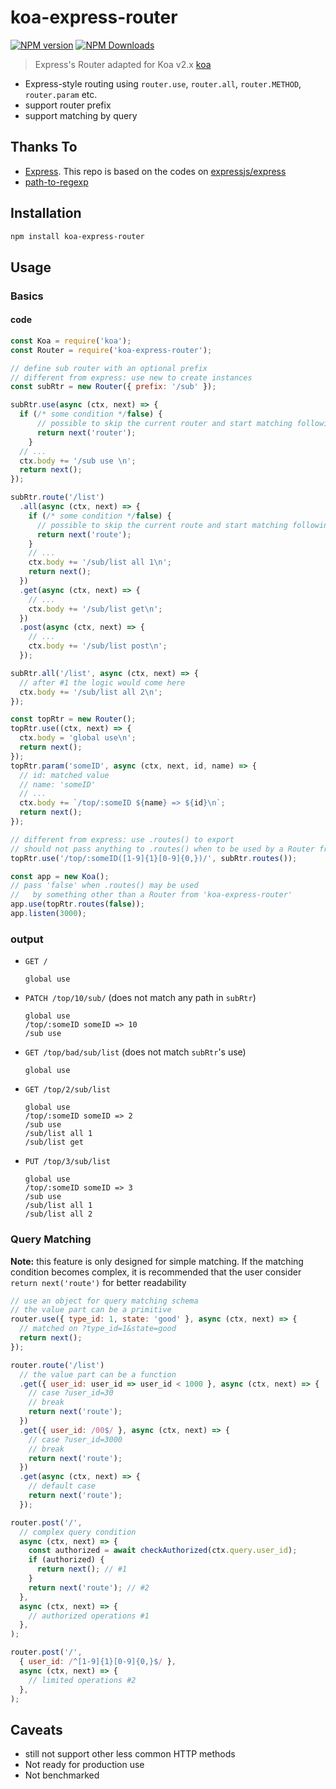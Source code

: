 # koa-express-router

[![NPM version](http://img.shields.io/npm/v/koa-express-router.svg?style=flat)](https://npmjs.org/package/koa-express-router) [![NPM Downloads](https://img.shields.io/npm/dm/koa-express-router.svg?style=flat)](https://npmjs.org/package/koa-express-router)

> Express's Router adapted for Koa v2.x [koa](https://github.com/koajs/koa)

* Express-style routing using `router.use`, `router.all`, `router.METHOD`, `router.param` etc.
* support router prefix
* support matching by query

## Thanks To

- [Express](https://expressjs.com). This repo is based on the codes on [expressjs/express](https://github.com/expressjs/express)
- [path-to-regexp](https://github.com/pillarjs/path-to-regexp)

## Installation

```sh
npm install koa-express-router
```

## Usage

### Basics

#### code

```js
const Koa = require('koa');
const Router = require('koa-express-router');

// define sub router with an optional prefix
// different from express: use new to create instances
const subRtr = new Router({ prefix: '/sub' });

subRtr.use(async (ctx, next) => {
  if (/* some condition */false) {
      // possible to skip the current router and start matching following ones
      return next('router');
    }
  // ...
  ctx.body += '/sub use \n';
  return next();
});

subRtr.route('/list')
  .all(async (ctx, next) => {
    if (/* some condition */false) {
      // possible to skip the current route and start matching following ones #1
      return next('route');
    }
    // ...
    ctx.body += '/sub/list all 1\n';
    return next();
  })
  .get(async (ctx, next) => {
    // ...
    ctx.body += '/sub/list get\n';
  })
  .post(async (ctx, next) => {
    // ...
    ctx.body += '/sub/list post\n';
  });

subRtr.all('/list', async (ctx, next) => {
  // after #1 the logic would come here
  ctx.body += '/sub/list all 2\n';
});

const topRtr = new Router();
topRtr.use((ctx, next) => {
  ctx.body = 'global use\n';
  return next();
});
topRtr.param('someID', async (ctx, next, id, name) => {
  // id: matched value
  // name: 'someID'
  // ...
  ctx.body += `/top/:someID ${name} => ${id}\n`;
  return next();
});

// different from express: use .routes() to export
// should not pass anything to .routes() when to be used by a Router from 'koa-express-router'
topRtr.use('/top/:someID([1-9]{1}[0-9]{0,})/', subRtr.routes());

const app = new Koa();
// pass 'false' when .routes() may be used
//   by something other than a Router from 'koa-express-router'
app.use(topRtr.routes(false));
app.listen(3000);

```

### output

- ``GET /``
  ```
  global use

  ```
- ``PATCH /top/10/sub/`` (does not match any path in ``subRtr``)
  ```
  global use
  /top/:someID someID => 10
  /sub use

  ```
- ``GET /top/bad/sub/list`` (does not match ``subRtr``'s use)
  ```
  global use

  ```
- ``GET /top/2/sub/list``
  ```
  global use
  /top/:someID someID => 2
  /sub use
  /sub/list all 1
  /sub/list get

  ```
- ``PUT /top/3/sub/list``
  ```
  global use
  /top/:someID someID => 3
  /sub use
  /sub/list all 1
  /sub/list all 2

  ```

### Query Matching

**Note:** this feature is only designed for simple matching. If the matching condition becomes complex, it is recommended that the user consider ``return next('route')`` for better readability

```js
// use an object for query matching schema
// the value part can be a primitive
router.use({ type_id: 1, state: 'good' }, async (ctx, next) => {
  // matched on ?type_id=1&state=good
  return next();
});

router.route('/list')
  // the value part can be a function
  .get({ user_id: user_id => user_id < 1000 }, async (ctx, next) => {
    // case ?user_id=30
    // break
    return next('route');
  })
  .get({ user_id: /00$/ }, async (ctx, next) => {
    // case ?user_id=3000
    // break
    return next('route');
  })
  .get(async (ctx, next) => {
    // default case
    return next('route');
  });

router.post('/',
  // complex query condition
  async (ctx, next) => {
    const authorized = await checkAuthorized(ctx.query.user_id);
    if (authorized) {
      return next(); // #1
    }
    return next('route'); // #2
  },
  async (ctx, next) => {
    // authorized operations #1
  },
);

router.post('/',
  { user_id: /^[1-9]{1}[0-9]{0,}$/ },
  async (ctx, next) => {
    // limited operations #2
  },
);

```

## Caveats

- still not support other less common HTTP methods
- Not ready for production use
- Not benchmarked

